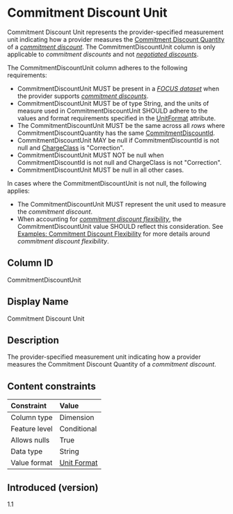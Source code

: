 # Commitment Discount Unit

Commitment Discount Unit represents the provider-specified measurement unit indicating how a provider measures the [Commitment Discount Quantity](#commitmentdiscountquantity) of a [*commitment discount*](#glossary:commitment-discount). The CommitmentDiscountUnit column is only applicable to *commitment discounts* and not [*negotiated discounts*](#glossary:negotiated-discount).

The CommitmentDiscountUnit column adheres to the following requirements:

* CommitmentDiscountUnit MUST be present in a [*FOCUS dataset*](#glossary:FOCUS-dataset) when the provider supports [*commitment discounts*](#glossary:commitment-discount).
* CommitmentDiscountUnit MUST be of type String, and the units of measure used in CommitmentDiscountUnit SHOULD adhere to the values and format requirements specified in the [UnitFormat](#unitformat) attribute.
* The CommitmentDiscountUnit MUST be the same across all *rows* where CommitmentDiscountQuantity has the same [CommitmentDiscountId](#commitmentdiscountid).
* CommitmentDiscountUnit MAY be null if CommitmentDiscountId is not null and [ChargeClass](#chargeclass) is "Correction".
* CommitmentDiscountUnit MUST NOT be null when CommitmentDiscountId is not null and ChargeClass is not "Correction".
* CommitmentDiscountUnit MUST be null in all other cases.

In cases where the CommitmentDiscountUnit is not null, the following applies:

* The CommitmentDiscountUnit MUST represent the unit used to measure the *commitment discount*.
* When accounting for [*commitment discount flexibility*](#glossary:commitment-discount-flexibility), the CommitmentDiscountUnit value SHOULD reflect this consideration. See [Examples: Commitment Discount Flexibility](#commitmentdiscountflexibility) for more details around *commitment discount flexibility*.

## Column ID

CommitmentDiscountUnit

## Display Name

Commitment Discount Unit

## Description

The provider-specified measurement unit indicating how a provider measures the Commitment Discount Quantity of a *commitment discount*.

## Content constraints

| Constraint      | Value            |
|:----------------|:-----------------|
| Column type     | Dimension        |
| Feature level   | Conditional      |
| Allows nulls    | True             |
| Data type       | String           |
| Value format    | [Unit Format](#unitformat)|

## Introduced (version)

1.1
